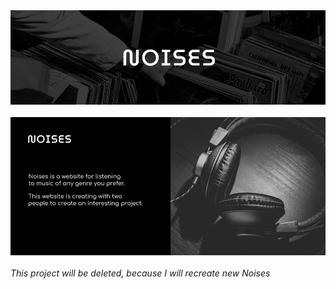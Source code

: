 <div id="header" align="center">
  <img src="./assets/header_two.png"/>
</div>

<br>

<div id="info" align="center">
  <img src="./assets/main.png"/>
</div>

<br>
<i style="text-align: center">This project will be deleted, because I will recreate new Noises</i>
